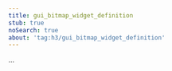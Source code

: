 ```yaml
---
title: gui_bitmap_widget_definition
stub: true
noSearch: true
about: 'tag:h3/gui_bitmap_widget_definition'
---
```

  ...
  